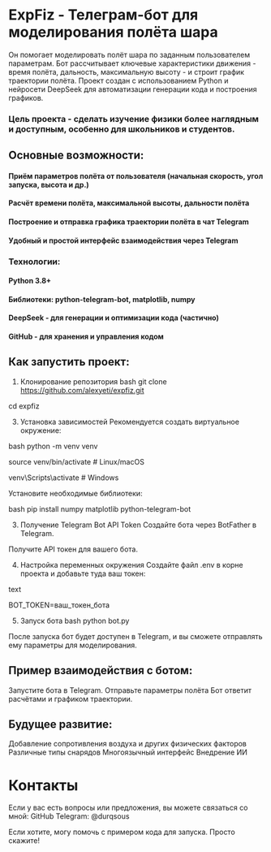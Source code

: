 # ExpFiz - Телеграм-бот для моделирования полёта шара
Он помогает моделировать полёт шара по заданным пользователем параметрам. Бот рассчитывает ключевые характеристики движения - время полёта, дальность, максимальную высоту - и строит график траектории полёта.
Проект создан с использованием Python и нейросети DeepSeek для автоматизации генерации кода и построения графиков.

### Цель проекта - сделать изучение физики более наглядным и доступным, особенно для школьников и студентов.

## Основные возможности:
#### Приём параметров полёта от пользователя (начальная скорость, угол запуска, высота и др.)
#### Расчёт времени полёта, максимальной высоты, дальности полёта
#### Построение и отправка графика траектории полёта в чат Telegram
#### Удобный и простой интерфейс взаимодействия через Telegram

### Технологии:
#### Python 3.8+
#### Библиотеки: python-telegram-bot, matplotlib, numpy
#### DeepSeek - для генерации и оптимизации кода (частично)
#### GitHub - для хранения и управления кодом

## Как запустить проект:
1. Клонирование репозитория
bash
git clone https://github.com/alexyeti/expfiz.git

cd expfiz

3. Установка зависимостей
Рекомендуется создать виртуальное окружение:

bash
python -m venv venv

source venv/bin/activate  # Linux/macOS

venv\Scripts\activate     # Windows

Установите необходимые библиотеки:

bash
pip install numpy matplotlib python-telegram-bot


3. Получение Telegram Bot API Token
Создайте бота через BotFather в Telegram.

Получите API токен для вашего бота.

4. Настройка переменных окружения
Создайте файл .env в корне проекта и добавьте туда ваш токен:

text

BOT_TOKEN=ваш_токен_бота

5. Запуск бота
bash
python bot.py

После запуска бот будет доступен в Telegram, и вы сможете отправлять ему параметры для моделирования.


## Пример взаимодействия с ботом:
Запустите бота в Telegram.
Отправьте параметры полёта
Бот ответит расчётами и графиком траектории.

## Будущее развитие:
Добавление сопротивления воздуха и других физических факторов
Различные типы снарядов
Многоязычный интерфейс
Внедрение ИИ

# Контакты
Если у вас есть вопросы или предложения, вы можете связаться со мной:
GitHub
Telegram: @durqsous

Если хотите, могу помочь с примером кода для запуска. Просто скажите!
